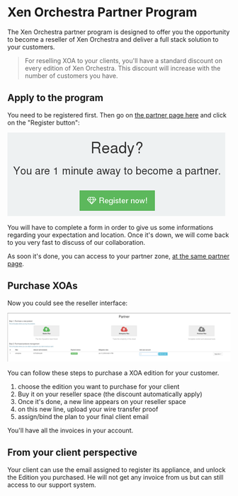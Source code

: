 # Xen Orchestra Partner Program

The Xen Orchestra partner program is designed to offer you the opportunity to become a reseller of Xen Orchestra and deliver a full stack solution to your customers. 

> For reselling XOA to your clients, you'll have a standard discount on every edition of Xen Orchestra. This discount will increase with the number of customers you have. 

## Apply to the program

You need to be registered first. Then go on [the partner page here](https://xen-orchestra.com/#!/partner) and click on the "Register button":

![](./assets/partner_request.png)

You will have to complete a form in order to give us some informations regarding your expectation and location. Once it's down, we will come back to you very fast to discuss of our collaboration. 

As soon it's done, you can access to your partner zone, [at the same partner page](https://xen-orchestra.com/#!/partner).

## Purchase XOAs

Now you could see the reseller interface:

![](./assets/purchasing-process.png)

You can follow these steps to purchase a XOA edition for your customer. 

1. choose the edition you want to purchase for your client
2. Buy it on your reseller space (the discount automatically apply)
3. Once it's done, a new line appears on your reseller space
3. on this new line, upload your wire transfer proof
4. assign/bind the plan to your final client email

You'll have all the invoices in your account.

## From your client perspective

Your client can use the email assigned to register its appliance, and unlock the Edition you purchased. He will not get any invoice from us but can still access to our support system.
